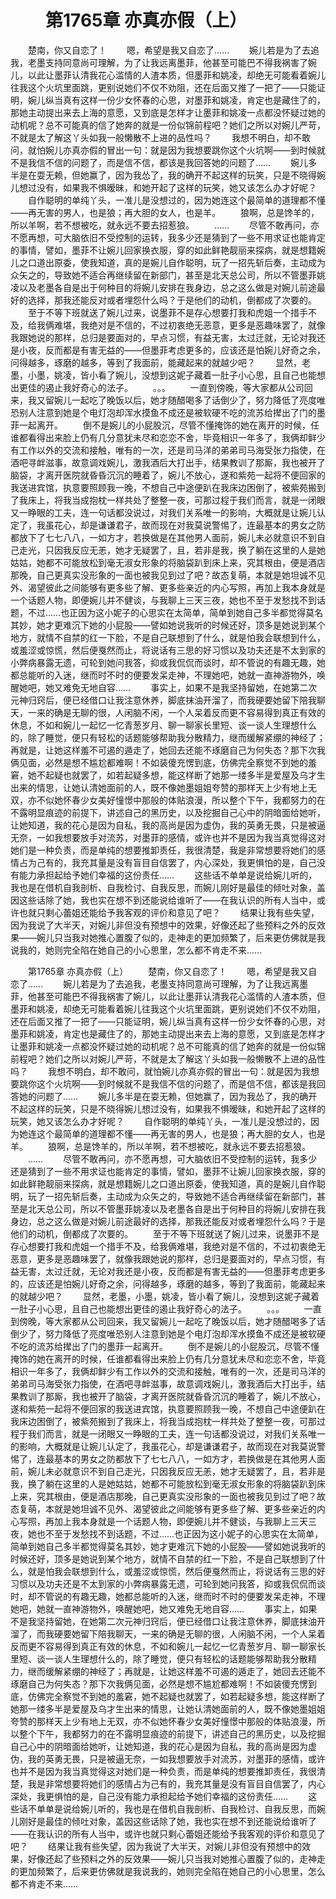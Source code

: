 # 　　第1765章 亦真亦假（上）
　　楚南，你又自恋了！
　　嗯，希望是我又自恋了……
　　婉儿若是为了去追我，老墨支持同意尚可理解，为了让我远离墨菲，他甚至可能巴不得我祸害了婉儿，以此让墨菲认清我花心滥情的人渣本质，但墨菲和姚凌，却绝无可能看着婉儿往我这个火坑里面跳，更别说她们不仅不劝阻，还在后面又推了一把了——只能证明，婉儿纵当真有这样一份少女怀春的心思，对墨菲和姚凌，肯定也是藏住了的，那她主动提出来去上海的意愿，又到底是怎样才让墨菲和姚凌一点都没怀疑过她的动机呢？总不可能真的信了她奔的就是一份似锦前程吧？她们之所以对婉儿严苛，不就是太了解这丫头如我一般懒散不上进的品性吗？
　　我想不明白，却不敢问，就怕婉儿亦真亦假的冒出一句：就是因为我想要跳你这个火坑啊——到时候就不是我信不信的问题了，而是信不信，都该是我回答她的问题了……
　　婉儿多半是在耍无赖，但她赢了，因为我怂了，我的确开不起这样的玩笑，只是不晓得婉儿想过没有，如果我不惧暧昧，和她开起了这样的玩笑，她又该怎么办才好呢？
　　自作聪明的单纯丫头，一准儿是没想过的，因为她连这个最简单的道理都不懂——再无害的男人，也是狼；再大胆的女人，也是羊。
　　狼啊，总是馋羊的，所以羊啊，若不想被吃，就永远不要去招惹狼。
　　……
　　尽管不敢再问，亦不愿再想，可大脑依旧不受控制的运转，我多少还是猜到了一些不用求证也能肯定的事情，譬如，墨菲不让婉儿回家换衣服，穿的如此鲜艳靓丽来探病，就是想籍婉儿之口道出原委，使我知道，真的是婉儿自作聪明，玩了一招先斩后奏，主动成为众矢之的，导致她不适合再继续留在新部门，甚至是北天总公司，所以不管墨菲姚凌以及老墨各自是出于何种目的将婉儿安排在我身边，总之这么做是对婉儿前途最好的选择，那我还能反对或者埋怨什么吗？于是他们的动机，倒都成了次要的。
　　至于不等下班就送了婉儿过来，说墨菲不是存心想要打我和虎姐一个措手不及，给我俩难堪，我绝对是不信的，不过初衷绝无恶意，更多是恶趣味罢了，就像我跟她说的那样，总归是要面对的，早点习惯，有益无害，太过迁就，无论对我还是小夜，反而都是有害无益的——但墨菲考虑更多的，应该还是怕婉儿好奇之余，问得越多，琢磨的越多，等到了我面前，能藏起来的就越少吧？
　　显然，老墨，小墨，姚凌，皆小看了婉儿，没想到这妮子藏着一肚子小心思，且自己也能想出更佳的遏止我好奇心的法子。
　　。。。
　　一直到傍晚，等大家都从公司回来，我又留婉儿一起吃了晚饭以后，她才随醋喝多了话倒少了，努力降低了亮度唯恐别人注意到她是个电灯泡却浑水摸鱼不成还是被软硬不吃的流苏给撵出了门的墨菲一起离开。
　　倒不是婉儿的小屁股沉，尽管不懂掩饰的她在离开的时候，任谁都看得出来脸上仍有几分意犹未尽和恋恋不舍，毕竟相识一年多了，我俩却鲜少有工作以外的交流和接触，唯有的一次，还是司马洋的弟弟司马海受张力指使，在酒吧寻衅滋事，故意调戏婉儿，激我酒后大打出手，结果教训了那厮，我也被开了脑袋，才离开医院就昏昏沉沉的睡着了，婉儿不放心，遂和紫苑一起将不便回家的我送进宾馆，执意要照顾我一晚，不想自己中途便趴在我床边困倒了，被紫苑搬到了我床上，将我当成抱枕一样共处了整整一夜，可那过程于我们而言，就是一闭眼又一睁眼的工夫，连一句话都没说过，对我们关系唯一的影响，大概就是让婉儿认定了，我虽花心，却是谦谦君子，故而现在对我莫说警惕了，连最基本的男女之防都放下了七七八八，一如方才，若换做是在其他男人面前，婉儿未必就意识不到自己走光，只因我反应无恙，她才无疑罢了，且，若非是我，换了躺在这里的人是她姑姑，她都不可能放松到毫无淑女形象的将脑袋趴到床上来，究其根由，便是酒店那晚，自己更真实没形象的一面也被我见到过了吧？故态复萌，本就是她坦诚不见外、渴望彼此之间能够有更多些了解、更多些亲近的内心写照，再加上我本身就是一个话题人物，即便婉儿并不健谈，与我聊上三天三夜，她也不至于发愁找不到话题，不过……也正因为这小妮子的心思实在太简单，简单到她自己多半都觉得莫名其妙，她才更难沉下她的小屁股——譬如她说我听的时候还好，顶多是她说到某个地方，就情不自禁的红一下脸，不是自己联想到了什么，就是怕我会联想到什么，或羞涩或惊慌，然后便戛然而止，将说话有三思的好习惯以及功夫还是不太到家的小弊病暴露无遗，可轮到她问我答，抑或我侃侃而谈时，却不管说的有趣无趣，她都总能听的入迷，继而时不时的便要发呆走神，不理她吧，她就一直神游物外，唤醒她吧，她又难免无地自容……
　　事实上，如果不是我坚持留她，在她第二次元神归窍后，便已经借口让我注意休养，脚底抹油开溜了，而我硬要她留下陪我聊天，一来的确是无聊的很，人闲脑不闲，一个人呆着反而更不容易得到真正有效的休息，不如和婉儿一起忆一忆青葱岁月、聊一聊家长里短、谈一谈人生理想什么的，除了睡觉，便只有轻松的话题能够帮助我分散精力，继而缓解紧绷的神经了；再就是，让她这样羞不可遏的遁走了，她回去还能不琢磨自己为何失态？那下次我俩见面，必然是想不尴尬都难啊！不如装傻充愣到底，仿佛完全察觉不到她的羞窘，她不起疑也就罢了，如若起疑多想，能这样断了她那一缕多半是爱屋及乌才生出来的情思，让她认清她面前的人，既不像她墨姐姐夸赞的那样天上少有地上无双，亦不似她怀春少女美好憧憬中那般的体贴浪漫，所以整个下午，我都努力的在不露明显痕迹的前提下，讲述自己的黑历史，以及挖掘自己心中的阴暗面给她听，让她知道，我的花心是因为自私，我的高尚是因为虚伪，我的英勇无畏，只是被逼无奈，一如我想要放手对流苏，对墨菲的感情，或许也并不是因为我当真觉得这对她们是一种负责，而是单纯的想要推卸责任，我很清楚，我是非常想要将她们的感情占为己有的，我充其量是没有盲目自信罢了，内心深处，我更惧怕的是，自己没有能力承担起给予她们幸福的这份责任……
　　这些话不单单是说给婉儿听的，我也是在借机自我剖析、自我检讨、自我反思，而婉儿刚好是最佳的倾吐对象，盖因这些话除了她，我也实在想不到还能说给谁听了——在我认识的所有人当中，或许也就只剩心蕾姐还能给予我客观的评价和意见了吧？
　　结果让我有些失望，因为我说了大半天，对婉儿非但没有预想中的效果，好像还起了些预料之外的反效果——婉儿只当我对她推心置腹了似的，走神走的更加频繁了，后来更仿佛就是我说我的，她则完全陷在她自己的小心思里，怎么都不肯走不来……

　　第1765章 亦真亦假（上）
　　楚南，你又自恋了！
　　嗯，希望是我又自恋了……
　　婉儿若是为了去追我，老墨支持同意尚可理解，为了让我远离墨菲，他甚至可能巴不得我祸害了婉儿，以此让墨菲认清我花心滥情的人渣本质，但墨菲和姚凌，却绝无可能看着婉儿往我这个火坑里面跳，更别说她们不仅不劝阻，还在后面又推了一把了——只能证明，婉儿纵当真有这样一份少女怀春的心思，对墨菲和姚凌，肯定也是藏住了的，那她主动提出来去上海的意愿，又到底是怎样才让墨菲和姚凌一点都没怀疑过她的动机呢？总不可能真的信了她奔的就是一份似锦前程吧？她们之所以对婉儿严苛，不就是太了解这丫头如我一般懒散不上进的品性吗？
　　我想不明白，却不敢问，就怕婉儿亦真亦假的冒出一句：就是因为我想要跳你这个火坑啊——到时候就不是我信不信的问题了，而是信不信，都该是我回答她的问题了……
　　婉儿多半是在耍无赖，但她赢了，因为我怂了，我的确开不起这样的玩笑，只是不晓得婉儿想过没有，如果我不惧暧昧，和她开起了这样的玩笑，她又该怎么办才好呢？
　　自作聪明的单纯丫头，一准儿是没想过的，因为她连这个最简单的道理都不懂——再无害的男人，也是狼；再大胆的女人，也是羊。
　　狼啊，总是馋羊的，所以羊啊，若不想被吃，就永远不要去招惹狼。
　　……
　　尽管不敢再问，亦不愿再想，可大脑依旧不受控制的运转，我多少还是猜到了一些不用求证也能肯定的事情，譬如，墨菲不让婉儿回家换衣服，穿的如此鲜艳靓丽来探病，就是想籍婉儿之口道出原委，使我知道，真的是婉儿自作聪明，玩了一招先斩后奏，主动成为众矢之的，导致她不适合再继续留在新部门，甚至是北天总公司，所以不管墨菲姚凌以及老墨各自是出于何种目的将婉儿安排在我身边，总之这么做是对婉儿前途最好的选择，那我还能反对或者埋怨什么吗？于是他们的动机，倒都成了次要的。
　　至于不等下班就送了婉儿过来，说墨菲不是存心想要打我和虎姐一个措手不及，给我俩难堪，我绝对是不信的，不过初衷绝无恶意，更多是恶趣味罢了，就像我跟她说的那样，总归是要面对的，早点习惯，有益无害，太过迁就，无论对我还是小夜，反而都是有害无益的——但墨菲考虑更多的，应该还是怕婉儿好奇之余，问得越多，琢磨的越多，等到了我面前，能藏起来的就越少吧？
　　显然，老墨，小墨，姚凌，皆小看了婉儿，没想到这妮子藏着一肚子小心思，且自己也能想出更佳的遏止我好奇心的法子。
　　。。。
　　一直到傍晚，等大家都从公司回来，我又留婉儿一起吃了晚饭以后，她才随醋喝多了话倒少了，努力降低了亮度唯恐别人注意到她是个电灯泡却浑水摸鱼不成还是被软硬不吃的流苏给撵出了门的墨菲一起离开。
　　倒不是婉儿的小屁股沉，尽管不懂掩饰的她在离开的时候，任谁都看得出来脸上仍有几分意犹未尽和恋恋不舍，毕竟相识一年多了，我俩却鲜少有工作以外的交流和接触，唯有的一次，还是司马洋的弟弟司马海受张力指使，在酒吧寻衅滋事，故意调戏婉儿，激我酒后大打出手，结果教训了那厮，我也被开了脑袋，才离开医院就昏昏沉沉的睡着了，婉儿不放心，遂和紫苑一起将不便回家的我送进宾馆，执意要照顾我一晚，不想自己中途便趴在我床边困倒了，被紫苑搬到了我床上，将我当成抱枕一样共处了整整一夜，可那过程于我们而言，就是一闭眼又一睁眼的工夫，连一句话都没说过，对我们关系唯一的影响，大概就是让婉儿认定了，我虽花心，却是谦谦君子，故而现在对我莫说警惕了，连最基本的男女之防都放下了七七八八，一如方才，若换做是在其他男人面前，婉儿未必就意识不到自己走光，只因我反应无恙，她才无疑罢了，且，若非是我，换了躺在这里的人是她姑姑，她都不可能放松到毫无淑女形象的将脑袋趴到床上来，究其根由，便是酒店那晚，自己更真实没形象的一面也被我见到过了吧？故态复萌，本就是她坦诚不见外、渴望彼此之间能够有更多些了解、更多些亲近的内心写照，再加上我本身就是一个话题人物，即便婉儿并不健谈，与我聊上三天三夜，她也不至于发愁找不到话题，不过……也正因为这小妮子的心思实在太简单，简单到她自己多半都觉得莫名其妙，她才更难沉下她的小屁股——譬如她说我听的时候还好，顶多是她说到某个地方，就情不自禁的红一下脸，不是自己联想到了什么，就是怕我会联想到什么，或羞涩或惊慌，然后便戛然而止，将说话有三思的好习惯以及功夫还是不太到家的小弊病暴露无遗，可轮到她问我答，抑或我侃侃而谈时，却不管说的有趣无趣，她都总能听的入迷，继而时不时的便要发呆走神，不理她吧，她就一直神游物外，唤醒她吧，她又难免无地自容……
　　事实上，如果不是我坚持留她，在她第二次元神归窍后，便已经借口让我注意休养，脚底抹油开溜了，而我硬要她留下陪我聊天，一来的确是无聊的很，人闲脑不闲，一个人呆着反而更不容易得到真正有效的休息，不如和婉儿一起忆一忆青葱岁月、聊一聊家长里短、谈一谈人生理想什么的，除了睡觉，便只有轻松的话题能够帮助我分散精力，继而缓解紧绷的神经了；再就是，让她这样羞不可遏的遁走了，她回去还能不琢磨自己为何失态？那下次我俩见面，必然是想不尴尬都难啊！不如装傻充愣到底，仿佛完全察觉不到她的羞窘，她不起疑也就罢了，如若起疑多想，能这样断了她那一缕多半是爱屋及乌才生出来的情思，让她认清她面前的人，既不像她墨姐姐夸赞的那样天上少有地上无双，亦不似她怀春少女美好憧憬中那般的体贴浪漫，所以整个下午，我都努力的在不露明显痕迹的前提下，讲述自己的黑历史，以及挖掘自己心中的阴暗面给她听，让她知道，我的花心是因为自私，我的高尚是因为虚伪，我的英勇无畏，只是被逼无奈，一如我想要放手对流苏，对墨菲的感情，或许也并不是因为我当真觉得这对她们是一种负责，而是单纯的想要推卸责任，我很清楚，我是非常想要将她们的感情占为己有的，我充其量是没有盲目自信罢了，内心深处，我更惧怕的是，自己没有能力承担起给予她们幸福的这份责任……
　　这些话不单单是说给婉儿听的，我也是在借机自我剖析、自我检讨、自我反思，而婉儿刚好是最佳的倾吐对象，盖因这些话除了她，我也实在想不到还能说给谁听了——在我认识的所有人当中，或许也就只剩心蕾姐还能给予我客观的评价和意见了吧？
　　结果让我有些失望，因为我说了大半天，对婉儿非但没有预想中的效果，好像还起了些预料之外的反效果——婉儿只当我对她推心置腹了似的，走神走的更加频繁了，后来更仿佛就是我说我的，她则完全陷在她自己的小心思里，怎么都不肯走不来……
